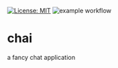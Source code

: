 [![License: MIT](https://img.shields.io/badge/License-MIT-yellow.svg)](https://opensource.org/licenses/MIT)
![example workflow](https://github.com/9j3/chai/actions/workflows/codeql-analysis.yml/badge.svg)

# chai

a fancy chat application
